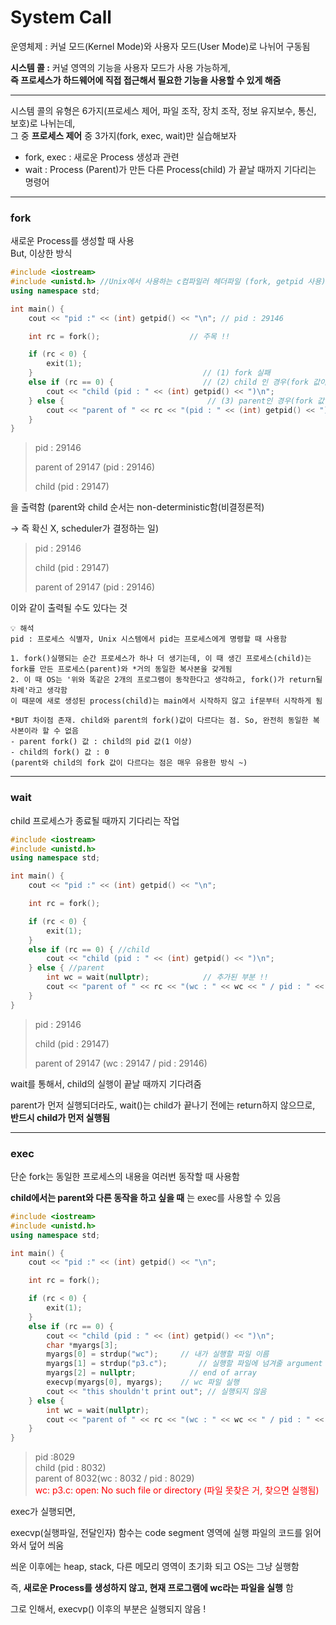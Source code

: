 # System Call

운영체제 : 커널 모드(Kernel Mode)와 사용자 모드(User Mode)로 나뉘어 구동됨

**시스템 콜 :** 커널 영역의 기능을 사용자 모드가 사용 가능하게,  
__즉 프로세스가 하드웨어에 직접 접근해서 필요한 기능을 사용할 수 있게 해줌__

---

시스템 콜의 유형은 6가지(프로세스 제어, 파일 조작, 장치 조작, 정보 유지보수, 통신, 보호)로 나뉘는데,   
그 중 **프로세스 제어** 중 3가지(fork, exec, wait)만 실습해보자

- fork, exec : 새로운 Process 생성과 관련
- wait : Process (Parent)가 만든 다른 Process(child) 가 끝날 때까지 기다리는 명령어

---

### fork

새로운 Process를 생성할 때 사용  
But, 이상한 방식

```cpp
#include <iostream>
#include <unistd.h> //Unix에서 사용하는 c컴파일러 헤더파일 (fork, getpid 사용)
using namespace std;

int main() {
    cout << "pid :" << (int) getpid() << "\n"; // pid : 29146

    int rc = fork();                    // 주목 !!

    if (rc < 0) {
        exit(1);
    }                                      // (1) fork 실패
    else if (rc == 0) {                    // (2) child 인 경우(fork 값이 0)
        cout << "child (pid : " << (int) getpid() << ")\n";
    } else {                                // (3) parent인 경우(fork 값이 1 이상)
        cout << "parent of " << rc << "(pid : " << (int) getpid() << ")\n";
    }
}
```

> pid : 29146
> 
> 
> parent of 29147 (pid : 29146)
> 
> child (pid : 29147)
> 

을 출력함 (parent와 child 순서는 non-deterministic함(비결정론적) 

→ 즉 확신 X, scheduler가 결정하는 일)

> pid : 29146
> 
> 
> child (pid : 29147)
> 
> parent of 29147 (pid : 29146)
> 

이와 같이 출력될 수도 있다는 것

````aside
💡 해석  
pid : 프로세스 식별자, Unix 시스템에서 pid는 프로세스에게 명령할 때 사용함

1. fork()실행되는 순간 프로세스가 하나 더 생기는데, 이 때 생긴 프로세스(child)는 fork를 만든 프로세스(parent)와 *거의 동일한 복사본을 갖게됨
2. 이 때 OS는 '위와 똑같은 2개의 프로그램이 동작한다고 생각하고, fork()가 return될 차례'라고 생각함  
이 때문에 새로 생성된 process(child)는 main에서 시작하지 않고 if문부터 시작하게 됨

*BUT 차이점 존재. child와 parent의 fork()값이 다르다는 점. So, 완전히 동일한 복사본이라 할 수 없음
- parent fork() 값 : child의 pid 값(1 이상)
- child의 fork() 값 : 0
(parent와 child의 fork 값이 다르다는 점은 매우 유용한 방식 ~)
````

---

### wait

child 프로세스가 종료될 때까지 기다리는 작업

```cpp
#include <iostream>
#include <unistd.h>
using namespace std;

int main() {
    cout << "pid :" << (int) getpid() << "\n";

    int rc = fork();

    if (rc < 0) {
        exit(1);
    }
    else if (rc == 0) { //child
        cout << "child (pid : " << (int) getpid() << ")\n";
    } else { //parent 
        int wc = wait(nullptr);            // 추가된 부분 !!
        cout << "parent of " << rc << "(wc : " << wc << " / pid : " << (int) getpid() << ")\n";
    }
}
```

> pid : 29146
> 
> 
> child (pid : 29147)
> 
> parent of 29147 (wc : 29147 / pid : 29146)
> 

wait를 통해서, child의 실행이 끝날 때까지 기다려줌

parent가 먼저 실행되더라도, wait()는 child가 끝나기 전에는 return하지 않으므로, __반드시 child가 먼저 실행됨__

---

### exec

단순 fork는 동일한 프로세스의 내용을 여러번 동작할 때 사용함

__child에서는 parent와 다른 동작을 하고 싶을 때__ 는 exec를 사용할 수 있음

```cpp
#include <iostream>
#include <unistd.h>
using namespace std;

int main() {
    cout << "pid :" << (int) getpid() << "\n";

    int rc = fork();

    if (rc < 0) {
        exit(1);
    }
    else if (rc == 0) {
        cout << "child (pid : " << (int) getpid() << ")\n";
        char *myargs[3];
        myargs[0] = strdup("wc");     // 내가 실행할 파일 이름
        myargs[1] = strdup("p3.c");       // 실행할 파일에 넘겨줄 argument
        myargs[2] = nullptr;            // end of array
        execvp(myargs[0], myargs);    // wc 파일 실행
        cout << "this shouldn't print out"; // 실행되지 않음
    } else {
        int wc = wait(nullptr);
        cout << "parent of " << rc << "(wc : " << wc << " / pid : " << (int) getpid() << ")\n";
    }
}
```

> pid :8029  
child (pid : 8032)  
parent of 8032(wc : 8032 / pid : 8029)  
<span style="color:red">wc: p3.c: open: No such file or directory (파일 못찾은 거, 찾으면 실행됨)</span>
> 

exec가 실행되면,

execvp(실행파일, 전달인자) 함수는 code segment 영역에 실행 파일의 코드를 읽어와서 덮어 씌움

씌운 이후에는 heap, stack, 다른 메모리 영역이 초기화 되고 OS는 그냥 실행함

즉, __새로운 Process를 생성하지 않고, 현재 프로그램에 wc라는 파일을 실행__ 함

그로 인해서, execvp() 이후의 부분은 실행되지 않음 !  
